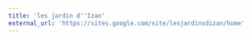```yaml
---
title: 'les jardin d''Izan'
external_url: 'https://sites.google.com/site/lesjardinsdizan/home'
---
```


